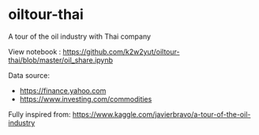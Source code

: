 # oiltour-thai

A tour of the oil industry with Thai company

View notebook : https://github.com/k2w2yut/oiltour-thai/blob/master/oil_share.ipynb

Data source:
- https://finance.yahoo.com
- https://www.investing.com/commodities

Fully inspired from: https://www.kaggle.com/javierbravo/a-tour-of-the-oil-industry
